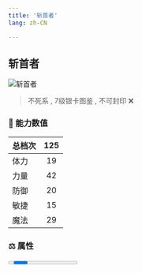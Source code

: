 ```yaml
---
title: '斩首者'
lang: zh-CN

---
```


<RouterBack />

## 斩首者

![斩首者](https://user-images.githubusercontent.com/78347270/115939417-0d202100-a4d9-11eb-8d01-552e35d5520c.gif) 

> 不死系 , 7级银卡图鉴<Card :type="1" /> , 不可封印 :x:


### 💪 能力数值

| 总档次       | 125           |
| :----------- |:-------------:|
| 体力      | 19   <Stars :number="2" />  |
| 力量      | 42   <Stars :number="4" />  |
| 防御      | 20  <Stars :number="2" />  | 
| 敏捷      | 15  <Stars :number="1.5" />  | 
| 魔法      | 29   <Stars :number="3" />   | 


### ⚖️ 属性


<Progress earth :number="0" />

<Progress water :number="0" />

<Progress fire :number="10" />

<Progress wind :number="0" />

### ✨ 技能栏 <Strong>6个</Strong>

- 攻击
- 防御

### 👶 1级出现点

- 完成任务 :scroll: 最后的真相（一等勋章）随机获取



